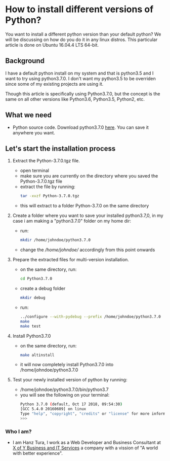 # How to install different versions of Python?

You want to install a different python version than your default python? We will be discussing on how do you do it in any linux distros. This particular article is done on Ubuntu 16.04.4 LTS 64-bit.

## Background

I have a default python install on my system and that is python3.5 and I want to try using python3.7.0. I don't want my python3.5 to be overriden since some of my existing projects are using it.

Though this article is specifically using Python3.7.0, but the concept is the same on all other versions like Python3.6, Python3.5, Python2, etc.

## What we need

* Python source code. Download python3.7.0 [here](https://www.python.org/ftp/python/3.7.0/Python-3.7.0.tgz). You can save it anywhere you want.

## Let's start the installation process

1. Extract the Python-3.7.0.tgz file.

	* open terminal
	* make sure you are currently on the directory where you saved the Python-3.7.0.tgz file
	* extract the file by running:
		```bash
		tar -xvzf Python-3.7.0.tgz
		
		```
	* this will extract to a folder Python-3.7.0 on the same directory

2. Create a folder where you want to save your installed python3.7,0, in my case i am making a "python3.7.0" folder on my home dir:

	* run:
		```bash
		mkdir /home/johndoe/python3.7.0
		```
	* change the */home/johndoe/* accordingly from this point onwards

3. Prepare the extracted files for multi-version installation.

	* on the same directory, run:
		```bash
		cd Python3.7.0
		```
	* create a debug folder
		```bash
	  	mkdir debug
	  	```
	* run:
		```bash
		../configure --with-pydebug --prefix /home/johndoe/python3.7.0
		make
		make test
		```
4. Install Python3.7.0

	* on the same directory, run:
		```bash
		make altinstall
		```
	* it will now completely install Python3.7.0 into /home/johndoe/python3.7.0

5. Test your newly installed version of python by running:

	* /home/johndoe/python3.7.0/bin/python3.7
	* you will see the following on your terminal:
		```bash
		Python 3.7.0 (default, Oct 17 2018, 09:54:30) 
		[GCC 5.4.0 20160609] on linux
		Type "help", "copyright", "credits" or "license" for more information.
		>>> 

		```

### Who I am?
* I am Hanz Tura, I work as a Web Developer and Business Consultant at [X of Y Business and IT Services](https://www.xofytech.com) a company with a vission of "A world with better experience".
